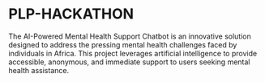 # PLP-HACKATHON
The AI-Powered Mental Health Support Chatbot is an innovative solution designed to address the pressing mental health challenges faced by individuals in Africa. This project leverages artificial intelligence to provide accessible, anonymous, and immediate support to users seeking mental health assistance. 
